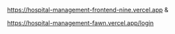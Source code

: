 https://hospital-management-frontend-nine.vercel.app &

https://hospital-management-fawn.vercel.app/login
